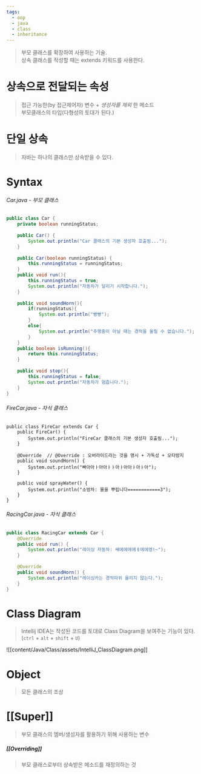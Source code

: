 ```yaml
---
tags:
  - oop
  - java
  - class
  - inheritance
---
```

> 부모 클래스를 확장하여 사용하는 기술.<br/> 
> 상속 클래스를 작성할 때는 extends 키워드를 사용한다.

# 상속으로 전달되는 속성
> 접근 가능한(by 접근제어자) 변수 + _생성자를 제외_ 한 메소드 <br/>
> 부모클래스의 타입(다형성의 토대가 된다.)
# 단일 상속
> 자바는 하나의 클래스만 상속받을 수 있다.
# Syntax

###### Car.java - 부모 클래스
```Java
public class Car {  
    private boolean runningStatus;  
  
    public Car() {  
        System.out.println("Car 클래스의 기본 생성자 호출됨...");  
    }  
  
    public Car(boolean runningStatus) {  
        this.runningStatus = runningStatus;  
    }  
    public void run(){  
        this.runningStatus = true;  
        System.out.println("자동차가 달리기 시작합니다.");  
    }  
  
    public void soundHorn(){  
        if(runningStatus){  
            System.out.println("빵빵");  
        }  
        else{  
            System.out.println("주행중이 아닐 때는 경적을 울릴 수 없습니다.");  
        }  
    }  
    public boolean isRunning(){  
        return this.runningStatus;  
    }  
  
    public void stop(){  
        this.runningStatus = false;  
        System.out.println("자동차가 멈춥니다.");  
    }  
}
```

###### FireCar.java - 자식 클래스
```
public class FireCar extends Car {  
    public FireCar() {  
        System.out.println("FireCar 클래스의 기본 생성자 호출됨...");  
    }  
  
    @Override  // @Override : 오버라이드라는 것을 명시 + 가독성 + 오타방지
	public void soundHorn() {  
        System.out.println("빠아아ㅏ아아ㅏㅏ아ㅏ아아ㅏ아ㅏ아");  
    }  
  
    public void sprayWater() {  
        System.out.println("소방차: 물을 뿌립니다============3");  
    }  
}
```

###### RacingCar.java - 자식 클래스
```Java 
public class RacingCar extends Car {  
    @Override  
    public void run() {  
        System.out.println("레이싱 자동차: 쌔에에에에ㅔ에에엥!~");  
    }  
  
    @Override
    public void soundHorn() {  
        System.out.println("레이싱카는 경적따위 울리지 않는다.");  
    }  
}
```



# Class Diagram
> Intellij IDEA는 작성된 코드를 토대로 Class Diagram을 보여주는 기능이 있다. <br/>
> (`ctrl` + `alt` + `shift` + `U`)

![[content/Java/Class/assets/IntelliJ_ClassDiagram.png]]


# Object
> 모든 클래스의 조상

# [[Super]]
> 부모 클래스의 멤버/생성자를 활용하기 위해 사용하는 변수
##### [[Overriding]]
> 부모 클래스로부터 상속받은 메소드를 재정의하는 것